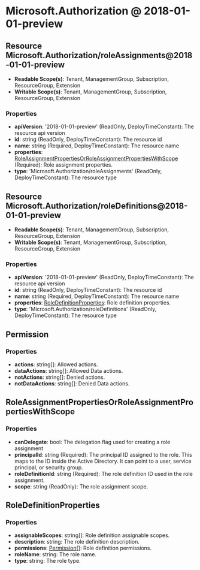 # Microsoft.Authorization @ 2018-01-01-preview

## Resource Microsoft.Authorization/roleAssignments@2018-01-01-preview
* **Readable Scope(s)**: Tenant, ManagementGroup, Subscription, ResourceGroup, Extension
* **Writable Scope(s)**: Tenant, ManagementGroup, Subscription, ResourceGroup, Extension
### Properties
* **apiVersion**: '2018-01-01-preview' (ReadOnly, DeployTimeConstant): The resource api version
* **id**: string (ReadOnly, DeployTimeConstant): The resource id
* **name**: string (Required, DeployTimeConstant): The resource name
* **properties**: [RoleAssignmentPropertiesOrRoleAssignmentPropertiesWithScope](#roleassignmentpropertiesorroleassignmentpropertieswithscope) (Required): Role assignment properties.
* **type**: 'Microsoft.Authorization/roleAssignments' (ReadOnly, DeployTimeConstant): The resource type

## Resource Microsoft.Authorization/roleDefinitions@2018-01-01-preview
* **Readable Scope(s)**: Tenant, ManagementGroup, Subscription, ResourceGroup, Extension
* **Writable Scope(s)**: Tenant, ManagementGroup, Subscription, ResourceGroup, Extension
### Properties
* **apiVersion**: '2018-01-01-preview' (ReadOnly, DeployTimeConstant): The resource api version
* **id**: string (ReadOnly, DeployTimeConstant): The resource id
* **name**: string (Required, DeployTimeConstant): The resource name
* **properties**: [RoleDefinitionProperties](#roledefinitionproperties): Role definition properties.
* **type**: 'Microsoft.Authorization/roleDefinitions' (ReadOnly, DeployTimeConstant): The resource type

## Permission
### Properties
* **actions**: string[]: Allowed actions.
* **dataActions**: string[]: Allowed Data actions.
* **notActions**: string[]: Denied actions.
* **notDataActions**: string[]: Denied Data actions.

## RoleAssignmentPropertiesOrRoleAssignmentPropertiesWithScope
### Properties
* **canDelegate**: bool: The delegation flag used for creating a role assignment
* **principalId**: string (Required): The principal ID assigned to the role. This maps to the ID inside the Active Directory. It can point to a user, service principal, or security group.
* **roleDefinitionId**: string (Required): The role definition ID used in the role assignment.
* **scope**: string (ReadOnly): The role assignment scope.

## RoleDefinitionProperties
### Properties
* **assignableScopes**: string[]: Role definition assignable scopes.
* **description**: string: The role definition description.
* **permissions**: [Permission](#permission)[]: Role definition permissions.
* **roleName**: string: The role name.
* **type**: string: The role type.

